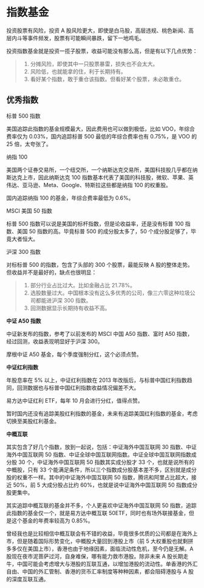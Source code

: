# 指数基金

投资股票有风险，投资 A 股风险更大，即使是白马股，高层违规、桃色新闻、高层内斗等事件频发，股票有可能瞬间暴跌，留下一地鸡毛。

投资指数基金就是投资一揽子股票，收益可能没有那么高，但是有以下几点优势：

>1. 分摊风险，即使其中一只股票暴雷，损失也不会太大。
>2. 风险低，也就能拿的住，利于长期持有。
>3. 看好某个指数，敢于重仓该指数。但看好某个股票，未必敢重仓。

## 优秀指数

标普 500 指数

美国追踪此指数的基金规模最大，因此费用也可以做到极低，比如 VOO，年综合费率仅为 0.03%，国内追踪标普 500 最低的年综合费率也有 0.75%，是 VOO 的 25 倍，太夸张了。

纳指 100

美国两个证券交易所，一个纽交所，一个纳斯达克交易所，美国科技股几乎都在纳斯达克上市，因此纳斯达克 100 指数基本代表了美国的科技股，微软、苹果、英伟达、亚马逊、Meta、Google、特斯拉这些都是纳指 100 的权重股。

国内追踪纳指 100 的基金，年综合费率最低为 0.6%。

MSCI 美国 50 指数

标普 500 指数可以说是美国的标杆指数，但是论收益率，还是没有标普 100 指数、美国 50 指数的高。毕竟标普 500 的成分股太多了，50 个成分股足够了，毕竟大者恒大。

沪深 300 指数

对标标普 500 的指数，包含了头部的 300 个股票，最能反映 A 股的整体走势。但收益并不是最好的，缺点也很明显：

>1. 部分行业占比过大。比如金融占比 21.78%。
>2. 选股数量过大。中国根本没有这么多优秀的公司，像三六零这种垃圾公司都能进沪深 300 指数。
>3. 回测数据显示长期持有收益不高。

**中证 A50 指数**

中证新发布的指数，参考了以前发布的 MSCI 中国 A50 指数、富时 A50 指数，经过回测，收益表现明显好于沪深 300。

摩根中证 A50 基金，每个季度强制分红，这个必须点赞。

**中证红利指数**

年股息率在 5% 以上，中证红利指数在 2013 年改版后，与标普中国红利指数趋同，回测数据也与标普中国红利指数收益情况偏差不大。

易方达中证红利 ETF，每年 10 月会进行分红，值得点赞。

暂时国内还没有追踪美股红利指数的基金，未来有追踪美国红利指数的基金，考虑切换至美股红利基金。

**中概互联**

其实包含了好几个指数，放到一起说，包括：中证海外中国互联网 30 指数、中证海外中国互联网 50 指数、中证全球中国互联网指数。中证全球中国互联网指数成分股 30 个，中证海外中国互联网 50 指数其实成分股才 33 个，也就是说所有的中概股，只有 33 个能满足条件，所以三个指数成分股基本差不多，区别就是成分股的权重不一样。其中的中证海外中国互联网 50 指数，腾讯和阿里占比超大，接近 50%，前 5 大成分股占比约 60%，也就是说中证海外中国互联网 50 指数成分股更集中。

其实追踪中概互联的基金并不多，个人更喜欢中证海外中国互联网 50 指数，追踪此指数的基金仅一个，就是易方达中概互联 50ETF，同时也有场外联接基金，但是这个基金的年费率较高为 0.85%。

曾经我也是比较相信中概互联会有不错的收益，毕竟很多优质的公司都是在海外上市，但是随着国际形势变化，中概股大量回到港股上市（前 5 大权重股也就剩拼多多仅在美国上市），香港也由于地缘因素，面临流动性危机，至今仍是无解。A 股现在夜市泥菩萨过河，自身难保，哪有能力救市港股。除非未来 A 股长期走牛，中国可能会考虑增大与港股的互联互通，以增加港股的流动性。单香港的外汇自由、中国的外汇管制、香港的货币汇率制度等种种因素，都会阻碍港股与 A 股的深度互联互通。
